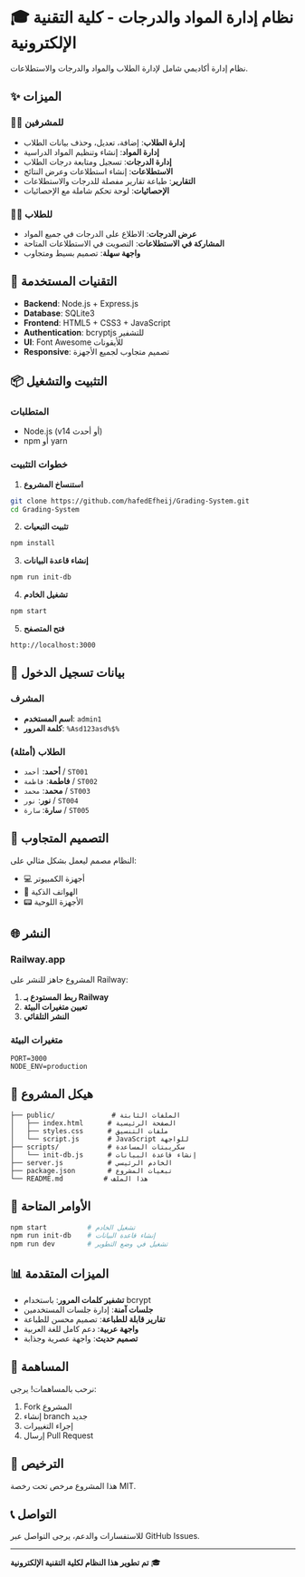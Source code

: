 # 🎓 نظام إدارة المواد والدرجات - كلية التقنية الإلكترونية

نظام إدارة أكاديمي شامل لإدارة الطلاب والمواد والدرجات والاستطلاعات.

## ✨ الميزات

### 👨‍💼 للمشرفين
- **إدارة الطلاب**: إضافة، تعديل، وحذف بيانات الطلاب
- **إدارة المواد**: إنشاء وتنظيم المواد الدراسية
- **إدارة الدرجات**: تسجيل ومتابعة درجات الطلاب
- **الاستطلاعات**: إنشاء استطلاعات وعرض النتائج
- **التقارير**: طباعة تقارير مفصلة للدرجات والاستطلاعات
- **الإحصائيات**: لوحة تحكم شاملة مع الإحصائيات

### 👨‍🎓 للطلاب
- **عرض الدرجات**: الاطلاع على الدرجات في جميع المواد
- **المشاركة في الاستطلاعات**: التصويت في الاستطلاعات المتاحة
- **واجهة سهلة**: تصميم بسيط ومتجاوب

## 🚀 التقنيات المستخدمة

- **Backend**: Node.js + Express.js
- **Database**: SQLite3
- **Frontend**: HTML5 + CSS3 + JavaScript
- **Authentication**: bcryptjs للتشفير
- **UI**: Font Awesome للأيقونات
- **Responsive**: تصميم متجاوب لجميع الأجهزة

## 📦 التثبيت والتشغيل

### المتطلبات
- Node.js (v14 أو أحدث)
- npm أو yarn

### خطوات التثبيت

1. **استنساخ المشروع**
```bash
git clone https://github.com/hafedEfheij/Grading-System.git
cd Grading-System
```

2. **تثبيت التبعيات**
```bash
npm install
```

3. **إنشاء قاعدة البيانات**
```bash
npm run init-db
```

4. **تشغيل الخادم**
```bash
npm start
```

5. **فتح المتصفح**
```
http://localhost:3000
```

## 🔐 بيانات تسجيل الدخول

### المشرف
- **اسم المستخدم**: `admin1`
- **كلمة المرور**: `%Asd123asd%$%`

### الطلاب (أمثلة)
- **أحمد**: `أحمد` / `ST001`
- **فاطمة**: `فاطمة` / `ST002`
- **محمد**: `محمد` / `ST003`
- **نور**: `نور` / `ST004`
- **سارة**: `سارة` / `ST005`

## 📱 التصميم المتجاوب

النظام مصمم ليعمل بشكل مثالي على:
- 💻 أجهزة الكمبيوتر
- 📱 الهواتف الذكية
- 📟 الأجهزة اللوحية

## 🌐 النشر

### Railway.app
المشروع جاهز للنشر على Railway:

1. **ربط المستودع بـ Railway**
2. **تعيين متغيرات البيئة**
3. **النشر التلقائي**

### متغيرات البيئة
```env
PORT=3000
NODE_ENV=production
```

## 📂 هيكل المشروع

```
├── public/              # الملفات الثابتة
│   ├── index.html      # الصفحة الرئيسية
│   ├── styles.css      # ملفات التنسيق
│   └── script.js       # JavaScript للواجهة
├── scripts/            # سكريبتات المساعدة
│   └── init-db.js      # إنشاء قاعدة البيانات
├── server.js           # الخادم الرئيسي
├── package.json        # تبعيات المشروع
└── README.md          # هذا الملف
```

## 🔧 الأوامر المتاحة

```bash
npm start          # تشغيل الخادم
npm run init-db    # إنشاء قاعدة البيانات
npm run dev        # تشغيل في وضع التطوير
```

## 📊 الميزات المتقدمة

- **تشفير كلمات المرور**: باستخدام bcrypt
- **جلسات آمنة**: إدارة جلسات المستخدمين
- **تقارير قابلة للطباعة**: تصميم محسن للطباعة
- **واجهة عربية**: دعم كامل للغة العربية
- **تصميم حديث**: واجهة عصرية وجذابة

## 🤝 المساهمة

نرحب بالمساهمات! يرجى:
1. Fork المشروع
2. إنشاء branch جديد
3. إجراء التغييرات
4. إرسال Pull Request

## 📄 الترخيص

هذا المشروع مرخص تحت رخصة MIT.

## 📞 التواصل

للاستفسارات والدعم، يرجى التواصل عبر GitHub Issues.

---

**تم تطوير هذا النظام لكلية التقنية الإلكترونية** 🎓
